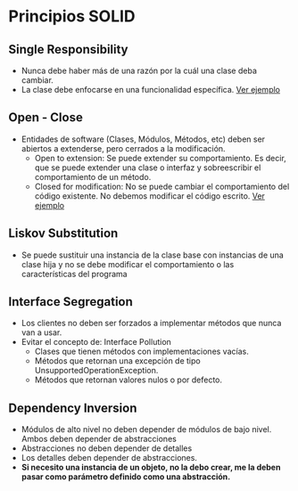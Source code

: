 # Principios SOLID

## Single Responsibility
- Nunca debe haber más de una razón por la cuál una clase deba cambiar.
- La clase debe enfocarse en una funcionalidad específica.
[Ver ejemplo](SinglleResponsability/SingleResponsibility.md)

## Open - Close
- Entidades de software (Clases, Módulos, Métodos, etc) deben ser abiertos a extenderse, pero cerrados a la modificación.
    - Open to extension: Se puede extender su comportamiento. Es decir, que se puede extender una clase o interfaz y sobreescribir el comportamiento de un método.
    - Closed for modification: No se puede cambiar el comportamiento del código existente. No debemos modificar el código escrito.
[Ver ejemplo](Open-Close/OpenClose.md)

## Liskov Substitution
- Se puede sustituir una instancia de la clase base con instancias de una clase hija y no se debe modificar el comportamiento o las características del programa

## Interface Segregation
- Los clientes no deben ser forzados a implementar métodos que nunca van a usar.  
- Evitar el concepto de: Interface Pollution
  - Clases que tienen métodos con implementaciones vacías.
  - Métodos que retornan una excepción de tipo UnsupportedOperationException.
  - Métodos que retornan valores nulos o por defecto.

## Dependency Inversion
- Módulos de alto nivel no deben depender de módulos de bajo nivel. Ambos deben depender de abstracciones
- Abstracciones no deben depender de detalles
- Los detalles deben depender de abstracciones.
- **Si necesito una instancia de un objeto, no la debo crear, me la deben pasar como parámetro definido como una abstracción.**
